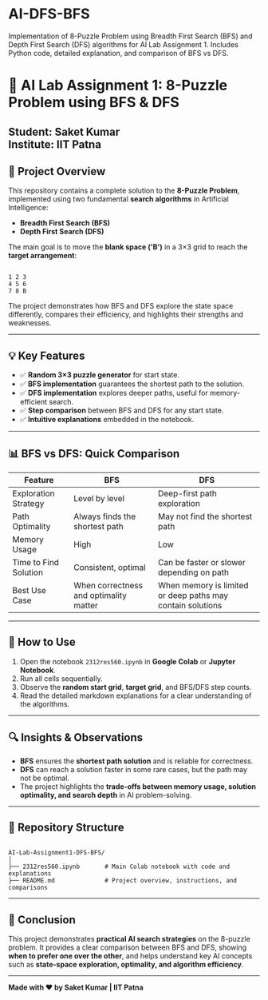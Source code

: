 # AI-DFS-BFS
Implementation of 8-Puzzle Problem using Breadth First Search (BFS) and Depth First Search (DFS) algorithms for AI Lab Assignment 1. Includes Python code, detailed explanation, and comparison of BFS vs DFS.


# 🎯 AI Lab Assignment 1: 8-Puzzle Problem using BFS & DFS

**Student:** Saket Kumar  
**Institute:** IIT Patna  
---

## 🚀 Project Overview
This repository contains a complete solution to the **8-Puzzle Problem**, implemented using two fundamental **search algorithms** in Artificial Intelligence:  

- **Breadth First Search (BFS)**  
- **Depth First Search (DFS)**  

The main goal is to move the **blank space ('B')** in a 3×3 grid to reach the **target arrangement**:

```

1 2 3
4 5 6
7 8 B

```

The project demonstrates how BFS and DFS explore the state space differently, compares their efficiency, and highlights their strengths and weaknesses.

---

## 💡 Key Features
- ✅ **Random 3×3 puzzle generator** for start state.  
- ✅ **BFS implementation** guarantees the shortest path to the solution.  
- ✅ **DFS implementation** explores deeper paths, useful for memory-efficient search.  
- ✅ **Step comparison** between BFS and DFS for any start state.  
- ✅ **Intuitive explanations** embedded in the notebook.  

---

## 📊 BFS vs DFS: Quick Comparison

| Feature                  | BFS                                      | DFS                                     |
|---------------------------|-----------------------------------------|----------------------------------------|
| Exploration Strategy      | Level by level                          | Deep-first path exploration            |
| Path Optimality           | Always finds the shortest path          | May not find the shortest path         |
| Memory Usage              | High                                     | Low                                     |
| Time to Find Solution     | Consistent, optimal                     | Can be faster or slower depending on path |
| Best Use Case             | When correctness and optimality matter  | When memory is limited or deep paths may contain solutions |

---

## 🧩 How to Use
1. Open the notebook `2312res560.ipynb` in **Google Colab** or **Jupyter Notebook**.  
2. Run all cells sequentially.  
3. Observe the **random start grid**, **target grid**, and BFS/DFS step counts.  
4. Read the detailed markdown explanations for a clear understanding of the algorithms.  

---

## 🔍 Insights & Observations
- **BFS** ensures the **shortest path solution** and is reliable for correctness.  
- **DFS** can reach a solution faster in some rare cases, but the path may not be optimal.  
- The project highlights the **trade-offs between memory usage, solution optimality, and search depth** in AI problem-solving.

---

## 📁 Repository Structure
```

AI-Lab-Assignment1-DFS-BFS/
│
├── 2312res560.ipynb       # Main Colab notebook with code and explanations
├── README.md              # Project overview, instructions, and comparisons

```

---

## 🌟 Conclusion
This project demonstrates **practical AI search strategies** on the 8-puzzle problem. It provides a clear comparison between BFS and DFS, showing **when to prefer one over the other**, and helps understand key AI concepts such as **state-space exploration, optimality, and algorithm efficiency**.  

---

**Made with ❤️ by Saket Kumar | IIT Patna**
```
